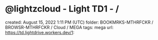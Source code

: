 # @lightzcloud - Light TD1 - /

created: August 15, 2022 1:11 PM (UTC)
folder: BOOKMRKS-MTHRFCKR / BROWSR-MTHRFCKR / Cloud / MEGA
tags: mega
url: https://td.lightdrive.workers.dev/1:
